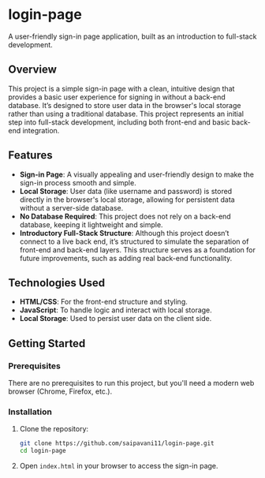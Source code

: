# login-page

A user-friendly sign-in page application, built as an introduction to full-stack development.

## Overview

This project is a simple sign-in page with a clean, intuitive design that provides a basic user experience for signing in without a back-end database. It’s designed to store user data in the browser's local storage rather than using a traditional database. This project represents an initial step into full-stack development, including both front-end and basic back-end integration.

## Features

- **Sign-in Page**: A visually appealing and user-friendly design to make the sign-in process smooth and simple.
- **Local Storage**: User data (like username and password) is stored directly in the browser's local storage, allowing for persistent data without a server-side database.
- **No Database Required**: This project does not rely on a back-end database, keeping it lightweight and simple.
- **Introductory Full-Stack Structure**: Although this project doesn’t connect to a live back end, it’s structured to simulate the separation of front-end and back-end layers. This structure serves as a foundation for future improvements, such as adding real back-end functionality.

## Technologies Used

- **HTML/CSS**: For the front-end structure and styling.
- **JavaScript**: To handle logic and interact with local storage.
- **Local Storage**: Used to persist user data on the client side.

## Getting Started

### Prerequisites

There are no prerequisites to run this project, but you'll need a modern web browser (Chrome, Firefox, etc.).

### Installation

1. Clone the repository:
    ```bash
    git clone https://github.com/saipavani11/login-page.git
    cd login-page
    ```

2. Open `index.html` in your browser to access the sign-in page.
